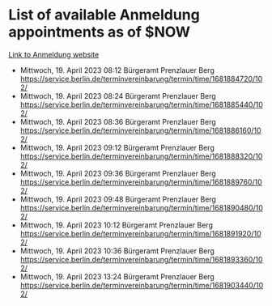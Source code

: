 # List of available Anmeldung appointments as of $NOW
[Link to Anmeldung website](https://service.berlin.de/terminvereinbarung/termin/tag.php?termin=1&anliegen[]=120686&dienstleisterlist=122210,122217,327316,122219,327312,122227,327314,122231,327346,122243,327348,122254,122252,329742,122260,329745,122262,329748,122271,327278,122273,327274,122277,327276,330436,122280,327294,122282,327290,122284,327292,122291,327270,122285,327266,122286,327264,122296,327268,150230,329760,122297,327286,122294,327284,122312,329763,122314,329775,122304,327330,122311,327334,122309,327332,317869,122281,327352,122279,329772,122283,122276,327324,122274,327326,122267,329766,122246,327318,122251,327320,122257,327322,122208,327298,122226,327300&herkunft=http%3A%2F%2Fservice.berlin.de%2Fdienstleistung%2F120686%2F)
- Mittwoch, 19. April 2023 08:12 Bürgeramt Prenzlauer Berg https://service.berlin.de/terminvereinbarung/termin/time/1681884720/102/
- Mittwoch, 19. April 2023 08:24 Bürgeramt Prenzlauer Berg https://service.berlin.de/terminvereinbarung/termin/time/1681885440/102/
- Mittwoch, 19. April 2023 08:36 Bürgeramt Prenzlauer Berg https://service.berlin.de/terminvereinbarung/termin/time/1681886160/102/
- Mittwoch, 19. April 2023 09:12 Bürgeramt Prenzlauer Berg https://service.berlin.de/terminvereinbarung/termin/time/1681888320/102/
- Mittwoch, 19. April 2023 09:36 Bürgeramt Prenzlauer Berg https://service.berlin.de/terminvereinbarung/termin/time/1681889760/102/
- Mittwoch, 19. April 2023 09:48 Bürgeramt Prenzlauer Berg https://service.berlin.de/terminvereinbarung/termin/time/1681890480/102/
- Mittwoch, 19. April 2023 10:12 Bürgeramt Prenzlauer Berg https://service.berlin.de/terminvereinbarung/termin/time/1681891920/102/
- Mittwoch, 19. April 2023 10:36 Bürgeramt Prenzlauer Berg https://service.berlin.de/terminvereinbarung/termin/time/1681893360/102/
- Mittwoch, 19. April 2023 13:24 Bürgeramt Prenzlauer Berg https://service.berlin.de/terminvereinbarung/termin/time/1681903440/102/

